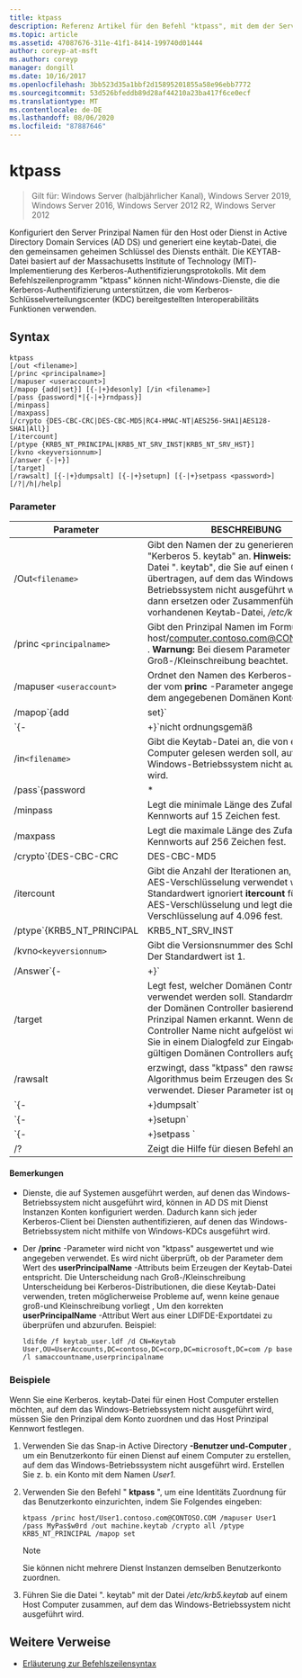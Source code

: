 ```yaml
---
title: ktpass
description: Referenz Artikel für den Befehl "ktpass", mit dem der Server Prinzipal Name für den Host oder Dienst in AD DS konfiguriert wird und eine keytab-Datei generiert wird, die den gemeinsamen geheimen Schlüssel des Diensts enthält.
ms.topic: article
ms.assetid: 47087676-311e-41f1-8414-199740d01444
author: coreyp-at-msft
ms.author: coreyp
manager: dongill
ms.date: 10/16/2017
ms.openlocfilehash: 3bb523d35a1bbf2d15895201855a58e96ebb7772
ms.sourcegitcommit: 53d526bfeddb89d28af44210a23ba417f6ce0ecf
ms.translationtype: MT
ms.contentlocale: de-DE
ms.lasthandoff: 08/06/2020
ms.locfileid: "87887646"
---
```

# <a name="ktpass"></a>ktpass

> Gilt für: Windows Server (halbjährlicher Kanal), Windows Server 2019, Windows Server 2016, Windows Server 2012 R2, Windows Server 2012

Konfiguriert den Server Prinzipal Namen für den Host oder Dienst in Active Directory Domain Services (AD DS) und generiert eine keytab-Datei, die den gemeinsamen geheimen Schlüssel des Diensts enthält. Die KEYTAB-Datei basiert auf der Massachusetts Institute of Technology (MIT)-Implementierung des Kerberos-Authentifizierungsprotokolls. Mit dem Befehlszeilenprogramm "ktpass" können nicht-Windows-Dienste, die die Kerberos-Authentifizierung unterstützen, die vom Kerberos-Schlüsselverteilungscenter (KDC) bereitgestellten Interoperabilitäts Funktionen verwenden.

## <a name="syntax"></a>Syntax

```
ktpass
[/out <filename>]
[/princ <principalname>]
[/mapuser <useraccount>]
[/mapop {add|set}] [{-|+}desonly] [/in <filename>]
[/pass {password|*|{-|+}rndpass}]
[/minpass]
[/maxpass]
[/crypto {DES-CBC-CRC|DES-CBC-MD5|RC4-HMAC-NT|AES256-SHA1|AES128-SHA1|All}]
[/itercount]
[/ptype {KRB5_NT_PRINCIPAL|KRB5_NT_SRV_INST|KRB5_NT_SRV_HST}]
[/kvno <keyversionnum>]
[/answer {-|+}]
[/target]
[/rawsalt] [{-|+}dumpsalt] [{-|+}setupn] [{-|+}setpass <password>]  [/?|/h|/help]
```

### <a name="parameters"></a>Parameter

| Parameter | BESCHREIBUNG |
| --------- | ------------|
| /Out`<filename>` | Gibt den Namen der zu generierenden Datei "Kerberos 5. keytab" an. **Hinweis:** Dies ist die Datei ". keytab", die Sie auf einen Computer übertragen, auf dem das Windows-Betriebssystem nicht ausgeführt wird, und dann ersetzen oder Zusammenführen mit der vorhandenen Keytab-Datei, */etc/krb5.keytab*. |
| /princ `<principalname>` | Gibt den Prinzipal Namen im Formular an host/computer.contoso.com@CONTOSO.COM . **Warnung:** Bei diesem Parameter wird die Groß-/Kleinschreibung beachtet. |
| /mapuser `<useraccount>` | Ordnet den Namen des Kerberos-Prinzipals, der vom **princ** -Parameter angegeben wird, dem angegebenen Domänen Konto zu. |
| /mapop`{add|set}` | Gibt an, wie das Mapping-Attribut festgelegt wird.<ul><li>**Add** -addiert den Wert des angegebenen lokalen Benutzernamens. Dies ist die Standardeinstellung.</li><li>**Set** : legt den Wert für die reine Daten Verschlüsselungs Standard-Verschlüsselung für den angegebenen lokalen Benutzernamen fest.</li></ul> |
| `{-|+}`nicht ordnungsgemäß | Die nur-der-Verschlüsselung wird standardmäßig festgelegt.<ul><li>**+** Legt ein Konto für die reine des-Verschlüsselung fest.</li><li>**-** Gibt die Einschränkung für ein Konto für die reine des-Verschlüsselung frei. **Wichtig:** Der Standardwert von Windows wird von Windows nicht unterstützt.</li></ul> |
| /in`<filename>` | Gibt die Keytab-Datei an, die von einem Host Computer gelesen werden soll, auf dem das Windows-Betriebssystem nicht ausgeführt wird. |
| /pass`{password|*|{-|+}rndpass}` | Gibt ein Kennwort für den Prinzipal Benutzernamen an, der durch den **princ** -Parameter angegeben wird. Verwenden `*` Sie, um ein Kennwort einzugeben. |
| /minpass | Legt die minimale Länge des Zufalls Kennworts auf 15 Zeichen fest. |
| /maxpass | Legt die maximale Länge des Zufalls Kennworts auf 256 Zeichen fest. |
| /crypto`{DES-CBC-CRC|DES-CBC-MD5|RC4-HMAC-NT|AES256-SHA1|AES128-SHA1|All}` | Gibt die Schlüssel an, die in der Schlüssel Tabellendatei-Datei generiert werden:<ul><li>**Des-CBC-CRC** -verwendet aus Kompatibilitätsgründen.</li><li>**Des-CBC-MD5** -hält die mit-Implementierung genauer an und wird aus Kompatibilitätsgründen verwendet.</li><li>**RC4-HMAC-NT** : verwendet die 128-Bit-Verschlüsselung.</li><li>**AES256-SHA1** : verwendet AES256-CTS-HMAC-SHA1-96-Verschlüsselung.</li><li>   **AES128-SHA1** : verwendet AES128-CTS-HMAC-SHA1-96-Verschlüsselung.</li><li>**Alle** -Zustände, die alle unterstützten kryptografietypen verwenden können.</li></ul><p>**Hinweis:** Da die Standardeinstellungen auf älteren mit-Versionen basieren, sollten Sie immer den- `/crypto` Parameter verwenden. |
| /itercount | Gibt die Anzahl der Iterationen an, die für die AES-Verschlüsselung verwendet wird. Der Standardwert ignoriert **itercount** für die nicht-AES-Verschlüsselung und legt die AES-Verschlüsselung auf 4.096 fest. |
| /ptype`{KRB5_NT_PRINCIPAL|KRB5_NT_SRV_INST|KRB5_NT_SRV_HST}` | Gibt den Prinzipaltyp an.<ul><li>**KRB5_NT_PRINCIPAL** : der allgemeine Prinzipaltyp (empfohlen).</li><li>**KRB5_NT_SRV_INST** : die Instanz des Benutzer Dienstanbieter</li><li>  **KRB5_NT_SRV_HST** -die Host Dienst Instanz</li></ul> |
| /kvno`<keyversionnum>` | Gibt die Versionsnummer des Schlüssels an. Der Standardwert ist 1. |
| /Answer`{-|+}` | Legt den Hintergrund Antwortmodus fest:<ul><li>**-** Antworten auf Kenn Wort Zurücksetzungen automatisch zurücksetzen, **ohne**.</li><li>**+** Antworten Zurücksetzen von Kenn Wort Eingabe Aufforderungen mit **Ja**.</li></ul> |
| /target | Legt fest, welcher Domänen Controller verwendet werden soll. Standardmäßig wird der Domänen Controller basierend auf dem Prinzipal Namen erkannt. Wenn der Domänen Controller Name nicht aufgelöst wird, werden Sie in einem Dialogfeld zur Eingabe eines gültigen Domänen Controllers aufgefordert. |
| /rawsalt | erzwingt, dass "ktpass" den rawsalt-Algorithmus beim Erzeugen des Schlüssels verwendet. Dieser Parameter ist optional. |
| `{-|+}dumpsalt` | Die Ausgabe dieses Parameters zeigt den mit Salt-Algorithmus, der verwendet wird, um den Schlüssel zu generieren. |
| `{-|+}setupn` | Legt den Benutzer Prinzipal Namen (User Principal Name, UPN) zusätzlich zum Dienst Prinzipal Namen (SPN) fest. Standardmäßig wird beide in der Keytab-Datei festgelegt. |
| `{-|+}setpass <password>` | Legt das Kennwort des Benutzers fest, wenn angegeben. Wenn rndpass verwendet wird, wird stattdessen ein zufälliges Kennwort generiert. |
| /? | Zeigt die Hilfe für diesen Befehl an. |

#### <a name="remarks"></a>Bemerkungen

- Dienste, die auf Systemen ausgeführt werden, auf denen das Windows-Betriebssystem nicht ausgeführt wird, können in AD DS mit Dienst Instanzen Konten konfiguriert werden. Dadurch kann sich jeder Kerberos-Client bei Diensten authentifizieren, auf denen das Windows-Betriebssystem nicht mithilfe von Windows-KDCs ausgeführt wird.

- Der **/princ** -Parameter wird nicht von "ktpass" ausgewertet und wie angegeben verwendet. Es wird nicht überprüft, ob der Parameter dem Wert des **userPrincipalName** -Attributs beim Erzeugen der Keytab-Datei entspricht. Die Unterscheidung nach Groß-/Kleinschreibung Unterscheidung bei Kerberos-Distributionen, die diese Keytab-Datei verwenden, treten möglicherweise Probleme auf, wenn keine genaue groß-und Kleinschreibung vorliegt , Um den korrekten **userPrincipalName** -Attribut Wert aus einer LDIFDE-Exportdatei zu überprüfen und abzurufen. Beispiel:

    ```
    ldifde /f keytab_user.ldf /d CN=Keytab User,OU=UserAccounts,DC=contoso,DC=corp,DC=microsoft,DC=com /p base /l samaccountname,userprincipalname
    ````

### <a name="examples"></a>Beispiele

Wenn Sie eine Kerberos. keytab-Datei für einen Host Computer erstellen möchten, auf dem das Windows-Betriebssystem nicht ausgeführt wird, müssen Sie den Prinzipal dem Konto zuordnen und das Host Prinzipal Kennwort festlegen.

1. Verwenden Sie das Snap-in Active Directory **-Benutzer und-Computer** , um ein Benutzerkonto für einen Dienst auf einem Computer zu erstellen, auf dem das Windows-Betriebssystem nicht ausgeführt wird. Erstellen Sie z. b. ein Konto mit dem Namen *User1*.

2. Verwenden Sie den Befehl " **ktpass** ", um eine Identitäts Zuordnung für das Benutzerkonto einzurichten, indem Sie Folgendes eingeben:

    ```
    ktpass /princ host/User1.contoso.com@CONTOSO.COM /mapuser User1 /pass MyPas$w0rd /out machine.keytab /crypto all /ptype KRB5_NT_PRINCIPAL /mapop set
    ```

    > [!NOTE]
    > Sie können nicht mehrere Dienst Instanzen demselben Benutzerkonto zuordnen.

3. Führen Sie die Datei ". keytab" mit der Datei */etc/krb5.keytab* auf einem Host Computer zusammen, auf dem das Windows-Betriebssystem nicht ausgeführt wird.

## <a name="additional-references"></a>Weitere Verweise

- [Erläuterung zur Befehlszeilensyntax](command-line-syntax-key.md)
